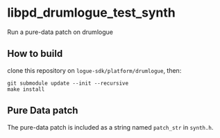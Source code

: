 # libpd_drumlogue_test_synth

Run a pure-data patch on drumlogue

## How to build

clone this repository on `logue-sdk/platform/drumlogue`, then:
```
git submodule update --init --recursive
make install
```

## Pure Data patch

The pure-data patch is included as a string named `patch_str` in `synth.h`.
